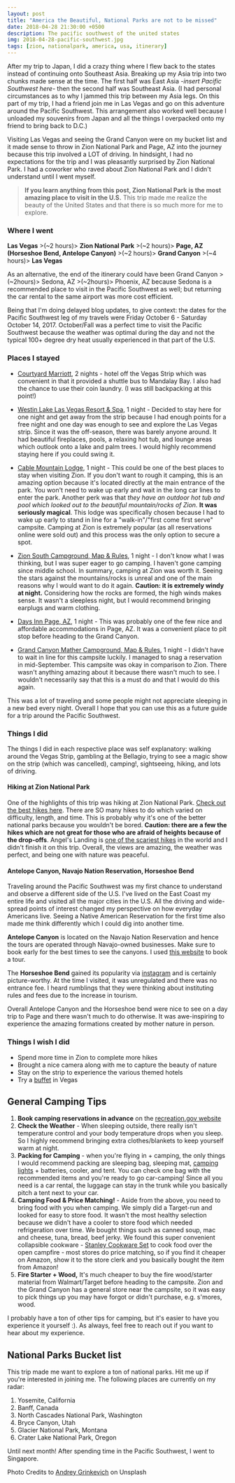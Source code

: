```yaml
---
layout: post
title: "America the Beautiful, National Parks are not to be missed"
date: 2018-04-28 21:30:00 +0500
description: The pacific southwest of the united states
img: 2018-04-28-pacific-southwest.jpg
tags: [zion, nationalpark, america, usa, itinerary]
---
```


After my trip to Japan, I did a crazy thing where I flew back to the states instead of continuing onto Southeast Asia. Breaking up my Asia trip into two chunks made sense at the time. The first half was East Asia _-insert Pacific Southwest here-_ then the second half was Southeast Asia. (I had personal circumstances as to why I jammed this trip between my Asia legs. On this part of my trip, I had a friend join me in Las Vegas and go on this adventure around the Pacific Southwest. This arrangement also worked well because I unloaded my souvenirs from Japan and all the things I overpacked onto my friend to bring back to D.C.)

Visiting Las Vegas and seeing the Grand Canyon were on my bucket list and it made sense to throw in Zion National Park and Page, AZ into the journey because this trip involved a LOT of driving. In hindsight, I had no expectations for the trip and I was pleasantly surprised by Zion National Park. I had a coworker who raved about Zion National Park and I didn't understand until I went myself.

> **If you learn anything from this post, Zion National Park is the most amazing place to visit in the U.S.** This trip made me realize the beauty of the United States and that there is so much more for me to explore.

### Where I went
**Las Vegas** >(~2 hours)> **Zion National Park** >(~2 hours)> **Page, AZ (Horseshoe Bend, Antelope Canyon)** >(~2 hours)> **Grand Canyon** >(~4 hours)> **Las Vegas**

As an alternative, the end of the itinerary could have been Grand Canyon >(~2hours)> Sedona, AZ >(~2hours)> Phoenix, AZ because Sedona is a recommended place to visit in the Pacific Southwest as well; but returning the car rental to the same airport was more cost efficient.

Being that I'm doing delayed blog updates, to give context: the dates for the Pacific Southwest leg of my travels were Friday October 6 - Saturday October 14, 2017. October/Fall was a perfect time to visit the Pacific Southwest because the weather was optimal during the day and not the typical 100+ degree dry heat usually experienced in that part of the U.S.

### Places I stayed
- [Courtyard Marriott](http://www.marriott.com/hotels/travel/lascy-courtyard-las-vegas-south/), 2 nights - hotel off the Vegas Strip which was convenient in that it provided a shuttle bus to Mandalay Bay. I also had the chance to use their coin laundry. (I was still backpacking at this point!)

- [Westin Lake Las Vegas Resort & Spa](http://www.westinlakelasvegas.com/), 1 night - Decided to stay here for one night and get away from the strip because I had enough points for a free night and one day was enough to see and explore the Las Vegas strip. Since it was the off-season, there was barely anyone around. It had beautiful fireplaces, pools, a relaxing hot tub, and lounge areas which outlook onto a lake and palm trees. I would highly recommend staying here if you could swing it.

- [Cable Mountain Lodge](http://cablemountainlodge.com/), 1 night - This could be one of the best places to stay when visiting Zion. If you don't want to rough it camping, this is an amazing option because it's located directly at the main entrance of the park. You won't need to wake up early and wait in the long car lines to enter the park. Another perk was that _they have an outdoor hot tub and pool which looked out to the beautiful mountain/rocks of Zion._ **It was seriously magical**. This lodge was specifically chosen because I had to wake up early to stand in line for a "walk-in"/"first come first serve" campsite. Camping at Zion is extremely popular (as all reservations online were sold out) and this process was the only option to secure a spot.

- [Zion South Campground, Map & Rules](https://www.nps.gov/zion/planyourvisit/upload/SCGMap_9_22_16.pdf), 1 night - I don't know what I was thinking, but I was super eager to go camping. I haven't gone camping since middle school. In summary, camping at Zion was worth it. Seeing the stars against the mountains/rocks is unreal and one of the main reasons why I would want to do it again. **Caution: it is extremely windy at night.** Considering how the rocks are formed, the high winds makes sense. It wasn't a sleepless night, but I would recommend bringing earplugs and warm clothing.

- [Days Inn Page, AZ](https://www.tripadvisor.com/Hotel_Review-g60834-d240449-Reviews-Days_Inn_Suites_Page_Lake_Powell-Page_Arizona.html), 1 night - This was probably one of the few nice and affordable accommodations in Page, AZ. It was a convenient place to pit stop before heading to the Grand Canyon.

- [Grand Canyon Mather Campground, Map & Rules](https://www.nps.gov/grca/planyourvisit/upload/mather-campground-bulletin.pdf), 1 night - I didn't have to wait in line for this campsite luckily. I managed to snag a reservation in mid-September. This campsite was okay in comparison to Zion. There wasn't anything amazing about it because there wasn't much to see. I wouldn't necessarily say that this is a must do and that I would do this again.

This was a lot of traveling and some people might not appreciate sleeping in a new bed every night. Overall I hope that you can use this as a future guide for a trip around the Pacific Southwest.

### Things I did
The things I did in each respective place was self explanatory: walking around the Vegas Strip, gambling at the Bellagio, trying to see a magic show on the strip (which was cancelled), camping!, sightseeing, hiking, and lots of driving.

#### Hiking at Zion National Park
One of the highlights of this trip was hiking at Zion National Park. [Check out the best hikes here](https://localadventurer.com/best-hikes-in-zion-national-park/). There are SO many hikes to do which varied on difficulty, length, and time. This is probably why it's one of the better national parks because you wouldn't be bored. **Caution: there are a few the hikes which are not great for those who are afraid of heights because of the drop-offs**. Angel's Landing is [one of the scariest hikes](https://www.youtube.com/watch?v=jy6K0KoMrco) in the world and I didn't finish it on this trip. Overall, the views are amazing, the weather was perfect, and being one with nature was peaceful.

#### Antelope Canyon, Navajo Nation Reservation, Horseshoe Bend
Traveling around the Pacific Southwest was my first chance to understand and observe a different side of the U.S. I've lived on the East Coast my entire life and visited all the major cities in the U.S. All the driving and wide-spread points of interest changed my perspective on how everyday Americans live. Seeing a Native American Reservation for the first time also made me think differently which I could dig into another time.

**Antelope Canyon** is located on the Navajo Nation Reservation and hence the tours are operated through Navajo-owned businesses. Make sure to book early for the best times to see the canyons. I used [this website](https://www.navajoantelopecanyon.com/Index.asp) to book a tour.

The **Horseshoe Bend** gained its popularity via [instagram](https://theoutline.com/post/2450/instagram-is-loving-nature-to-death?zd=1&zi=wyvvndvn) and is certainly picture-worthy. At the time I visited, it was unregulated and there was no entrance fee. I heard rumblings that they were thinking about instituting rules and fees due to the increase in tourism.

Overall Antelope Canyon and the Horseshoe bend were nice to see on a day trip to Page and there wasn't much to do otherwise. It was awe-inspiring to experience the amazing formations created by mother nature in person.

### Things I wish I did
- Spend more time in Zion to complete more hikes
- Brought a nice camera along with me to capture the beauty of nature
- Stay on the strip to experience the various themed hotels
- Try a [buffet](https://www.thrillist.com/eat/las-vegas/best-buffets-in-las-vegas-seafood) in Vegas

## General Camping Tips
1. **Book camping reservations in advance** on the [recreation.gov website](https://www.recreation.gov/camping/watchman-campground-ut/r/campgroundDetails.do?contractCode=NRSO&parkId=70923)
2. **Check the Weather** - When sleeping outside, there really isn't temperature control and your body temperature drops when you sleep. So I highly recommend bringing extra clothes/blankets to keep yourself warm at night.
3. **Packing for Camping** - when you're flying in + camping, the only things I would recommend packing are sleeping bag, sleeping mat, [camping lights](https://www.amazon.com/gp/product/B019DKY2E2/ref=oh_aui_detailpage_o04_s00?ie=UTF8&psc=1) + batteries, cooler, and tent. You can check one bag with the recommended items and you're ready to go car-camping! Since all you need is a car rental, the luggage can stay in the trunk while you basically pitch a tent next to your car.
4. **Camping Food & Price Matching!** - Aside from the above, you need to bring food with you when camping. We simply did a Target-run and looked for easy to store food. It wasn't the most healthy selection because we didn't have a cooler to store food which needed refrigeration over time. We bought things such as canned soup, mac and cheese, tuna, bread, beef jerky. We found this super convenient collapsible cookware - [Stanley Cookware Set](https://www.amazon.com/Stanely-Stanley-Adventure-Prep-Cook/dp/B07BND55QV/ref=pd_sbs_468_7?_encoding=UTF8&pd_rd_i=B07BND55QV&pd_rd_r=G95JHXJYRQVY4TQ0T4DW&pd_rd_w=NBGsE&pd_rd_wg=usFSf&refRID=G95JHXJYRQVY4TQ0T4DW) to cook food over the open campfire - most stores do price matching, so if you find it cheaper on Amazon, show it to the store clerk and you basically bought the item from Amazon!
5. **Fire Starter + Wood,** It's much cheaper to buy the fire wood/starter material from Walmart/Target before heading to the campsite. Zion and the Grand Canyon has a general store near the campsite, so it was easy to pick things up you may have forgot or didn't purchase, e.g. s'mores, wood.

I probably have a ton of other tips for camping, but it's easier to have you experience it yourself :). As always, feel free to reach out if you want to hear about my experience.

## National Parks Bucket list
This trip made me want to explore a ton of national parks. Hit me up if you're interested in joining me. The following places are currently on my radar:
1. Yosemite, California
2. Banff, Canada
3. North Cascades National Park, Washington
4. Bryce Canyon, Utah
5. Glacier National Park, Montana
6. Crater Lake National Park, Oregon

Until next month! After spending time in the Pacific Southwest, I went to Singapore.

Photo Credits to [Andrey Grinkevich](https://unsplash.com/photos/3xN9oc7ZUjs?utm_source=unsplash&utm_medium=referral&utm_content=creditCopyText) on Unsplash
